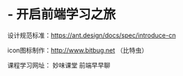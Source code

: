 # - 开启前端学习之旅

 设计规范标准：https://ant.design/docs/spec/introduce-cn
 
 icon图标制作：http://www.bitbug.net （比特虫）
 
 课程学习网址：
    妙味课堂
    前端早早聊



